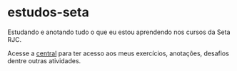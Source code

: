 # estudos-seta
Estudando e anotando tudo o que eu estou aprendendo nos cursos da Seta RJC.

Acesse a <a href="https://joao8victor8santana.github.io/central/central/pag-central.html">central</a> para ter acesso aos meus exercícios, anotações, desafios dentre outras atividades.
